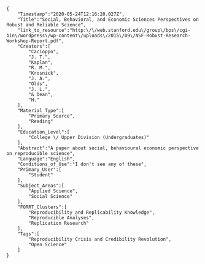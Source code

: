 
    {
        "Timestamp":"2020-05-24T12:16:20.027Z",
        "Title":"Social, Behavioral, and Economic Sciences Perspectives on Robust and Reliable Science",
        "link_to_resource":"http:\/\/web.stanford.edu\/group\/bps\/cgi-bin\/wordpress\/wp-content\/uploads\/2015\/09\/NSF-Robust-Research-Workshop-Report.pdf",
        "Creators":[
            "Cacioppo",
            "J. T.",
            "Kaplan",
            "R. M.",
            "Krosnick",
            "J. A.",
            "Olds",
            "J. L.",
            "& Dean",
            "H."
        ],
        "Material_Type":[
            "Primary Source",
            "Reading"
        ],
        "Education_Level":[
            "College \/ Upper Division (Undergraduates)"
        ],
        "Abstract":"A paper about social, behavioural economic perspective on reproducible science",
        "Language":"English",
        "Conditions_of_Use":"I don't see any of these",
        "Primary_User":[
            "Student"
        ],
        "Subject_Areas":[
            "Applied Science",
            "Social Science"
        ],
        "FORRT_Clusters":[
            "Reproducibility and Replicability Knowledge",
            "Reproducible Analyses",
            "Replication Research"
        ],
        "Tags":[
            "Reproducibility Crisis and Credibility Revolution",
            "Open Science"
        ]
    }
